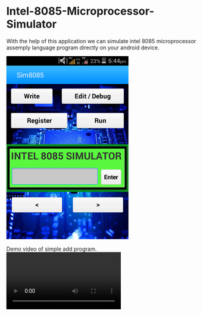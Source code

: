 # Intel-8085-Microprocessor-Simulator
With the help of this application we can simulate intel 8085 microprocessor assemply language program directly on your android device.



![Screenshot](Screenshot_2019-08-25-18-44-07.png)



Demo video of simple add program.
![Video](Screenrecorder-2019-08-25-19-35-55-217.mp4)
